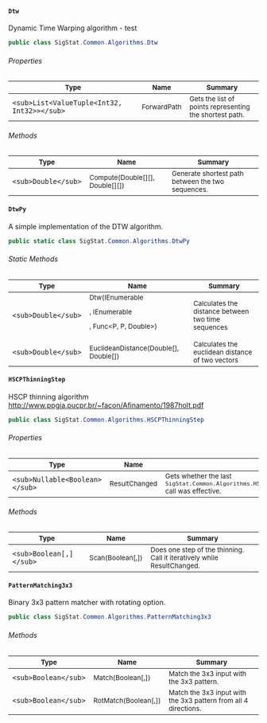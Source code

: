 #### `Dtw`

Dynamic Time Warping algorithm - test
```csharp
public class SigStat.Common.Algorithms.Dtw

```

###### Properties

| <sub>Type</sub> | <sub>Name</sub> | <sub>Summary</sub> | 
| --- | --- | --- | 
| `<sub>List<ValueTuple<Int32, Int32>></sub>` | <sub>ForwardPath</sub> | <sub>Gets the list of points representing the shortest path.</sub> | 


###### Methods

| <sub>Type</sub> | <sub>Name</sub> | <sub>Summary</sub> | 
| --- | --- | --- | 
| `<sub>Double</sub>` | <sub>Compute(Double[][], Double[][])</sub> | <sub>Generate shortest path between the two sequences.</sub> | 


#### `DtwPy`

A simple implementation of the DTW algorithm.
```csharp
public static class SigStat.Common.Algorithms.DtwPy

```

###### Static Methods

| <sub>Type</sub> | <sub>Name</sub> | <sub>Summary</sub> | 
| --- | --- | --- | 
| `<sub>Double</sub>` | <sub>Dtw(IEnumerable<P>, IEnumerable<P>, Func<P, P, Double>)</sub> | <sub>Calculates the distance between two time sequences</sub> | 
| `<sub>Double</sub>` | <sub>EuclideanDistance(Double[], Double[])</sub> | <sub>Calculates the euclidean distance of two vectors</sub> | 


#### `HSCPThinningStep`

HSCP thinning algorithm  http://www.ppgia.pucpr.br/~facon/Afinamento/1987holt.pdf
```csharp
public class SigStat.Common.Algorithms.HSCPThinningStep

```

###### Properties

| <sub>Type</sub> | <sub>Name</sub> | <sub>Summary</sub> | 
| --- | --- | --- | 
| `<sub>Nullable<Boolean></sub>` | <sub>ResultChanged</sub> | <sub>Gets whether the last `SigStat.Common.Algorithms.HSCPThinningStep.Scan(System.Boolean[0:,0:])` call was effective.</sub> | 


###### Methods

| <sub>Type</sub> | <sub>Name</sub> | <sub>Summary</sub> | 
| --- | --- | --- | 
| `<sub>Boolean[,]</sub>` | <sub>Scan(Boolean[,])</sub> | <sub>Does one step of the thinning. Call it iteratively while ResultChanged.</sub> | 


#### `PatternMatching3x3`

Binary 3x3 pattern matcher with rotating option.
```csharp
public class SigStat.Common.Algorithms.PatternMatching3x3

```

###### Methods

| <sub>Type</sub> | <sub>Name</sub> | <sub>Summary</sub> | 
| --- | --- | --- | 
| `<sub>Boolean</sub>` | <sub>Match(Boolean[,])</sub> | <sub>Match the 3x3 input with the 3x3 pattern.</sub> | 
| `<sub>Boolean</sub>` | <sub>RotMatch(Boolean[,])</sub> | <sub>Match the 3x3 input with the 3x3 pattern from all 4 directions.</sub> | 


